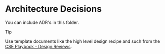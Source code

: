 # Architecture Decisions

You can include ADR's in this folder.

> [!TIP]
> Use template documents like the high level design recipe and such from the [CSE Playbook - Design Reviews](https://github.com/microsoft/code-with-engineering-playbook/tree/main/docs/design/design-reviews).
